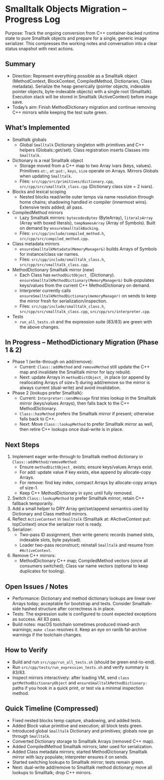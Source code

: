 # Smalltalk Objects Migration – Progress Log

Purpose: Track the ongoing conversion from C++ container-backed runtime state to pure Smalltalk objects and prepare for a single, generic image serializer. This compresses the working notes and conversation into a clear status snapshot with next actions.

## Summary
- Direction: Represent everything possible as a Smalltalk object (MethodContext, BlockContext, CompiledMethod, Dictionaries, Class metadata). Serialize the heap generically (pointer objects, indexable pointer objects, byte-indexable objects) with a single root (Smalltalk). Execution stack will be stored in Smalltalk (ActiveContext) before image save.
- Today’s aim: Finish MethodDictionary migration and continue removing C++ mirrors while keeping the test suite green.

## What’s Implemented
- Smalltalk globals
  - Global `Smalltalk` Dictionary singleton with primitives and C++ helpers (Globals::get/set). Class registration inserts Classes into `Smalltalk`.
- Dictionary is a real Smalltalk object
  - Storage moved from a C++ map to two Array ivars (keys, values). Primitives `at:`, `at:put:`, `keys`, `size` operate on Arrays. Mirrors Globals when updating `Smalltalk`.
  - Files: `src/cpp/src/primitives/dictionary.cpp`, `src/cpp/src/smalltalk_class.cpp` (Dictionary class size = 2 ivars).
- Blocks and lexical scoping
  - Nested blocks read/write outer temps via name resolution through home chains; shadowing handled in compiler (innermost wins). Extensive tests added; all pass.
- CompiledMethod mirrors
  - Lazy Smalltalk mirrors: `bytecodesBytes` (ByteArray), `literalsArray` (Array with boxed literals), `tempNamesArray` (Array of Symbols). Built on demand by `ensureSmalltalkBacking`.
  - Files: `src/cpp/include/compiled_method.h`, `src/cpp/src/compiled_method.cpp`.
- Class metadata mirrors
  - `ensureSmalltalkMetadata(MemoryManager&)` builds Arrays of Symbols for instance/class var names.
  - Files: `src/cpp/include/smalltalk_class.h`, `src/cpp/src/smalltalk_class.cpp`.
- MethodDictionary Smalltalk mirror (new)
  - Each Class has `methodDictObject_` (Dictionary). `ensureSmalltalkMethodDictionary(MemoryManager&)` bulk-populates keys/values from the current C++ MethodDictionary on demand.
  - Interpreter currently calls `ensureSmalltalkMethodDictionary(memoryManager)` on sends to keep the mirror fresh for serialization/inspection.
  - Files: `src/cpp/include/smalltalk_class.h`, `src/cpp/src/smalltalk_class.cpp`, `src/cpp/src/interpreter.cpp`.
- Tests
  - `run_all_tests.sh` and the expression suite (83/83) are green with the above changes.

## In Progress – MethodDictionary Migration (Phase 1 & 2)
- Phase 1 (write-through on add/remove):
  - Current: `Class::addMethod` and `removeMethod` still update the C++ map and invalidate the Smalltalk mirror for lazy rebuild.
  - Next: update Arrays in `methodDictObject_` in place (or append by reallocating Arrays of size+1) during add/remove so the mirror is always current (dual-write) and avoid invalidation.
- Phase 2 (lookups prefer Smalltalk):
  - Current: `Interpreter::sendMessage` first tries lookup in the Smalltalk mirror (keys/values Arrays), then falls back to the C++ MethodDictionary.
  - `Class::hasMethod` prefers the Smalltalk mirror if present; otherwise falls back to C++.
  - Next: Move `Class::lookupMethod` to prefer Smalltalk mirror as well, then retire C++ lookups once dual-write is in place.

## Next Steps
1. Implement eager write-through to Smalltalk method dictionary in `Class::addMethod/removeMethod`:
   - Ensure `methodDictObject_` exists; ensure keys/values Arrays exist.
   - For add: update value if key exists, else append by allocate-copy Arrays.
   - For remove: find key index, compact Arrays by allocate-copy arrays of size-1.
   - Keep C++ MethodDictionary in sync until fully removed.
2. Switch `Class::lookupMethod` to prefer Smalltalk mirror; retain C++ fallback temporarily.
3. Add a small helper to DRY Array get/set/append semantics used by Dictionary and Class method mirrors.
4. Reflect `ActiveContext` in `Smalltalk` (Smalltalk at: #ActiveContext put: topContext) once the serializer root is ready.
5. Serializer:
   - Two-pass ID assignment, then write generic records (named slots, indexable slots, byte payload).
   - Loader two-pass reconstruct; reinstall `Smalltalk` and resume from `#ActiveContext`.
6. Remove C++ mirrors:
   - MethodDictionary C++ map; CompiledMethod vectors (once all consumers switched); Class var name vectors (optional to keep duplicates for tooling).

## Open Issues / Notes
- Performance: Dictionary and method dictionary lookups are linear over Arrays today; acceptable for bootstrap and tests. Consider Smalltalk-side hashed structure after correctness is in place.
- Tests: The expression suite is configured to count expected exceptions as success. All 83 pass.
- Build notes: macOS toolchain sometimes produced mixed-arch warnings; `make clean` resolves it. Keep an eye on ranlib fat-archive warnings if the toolchain changes.

## How to Verify
- Build and run `src/cpp/run_all_tests.sh` (should be green end-to-end).
- Run `src/cpp/tests/run_expression_tests.sh` and verify summary is 83/83.
- Inspect mirrors interactively: after loading VM, send `class getMethodDictionaryObject` and `ensureSmalltalkMethodDictionary:` paths if you hook in a quick print, or test via a minimal inspection method.

## Quick Timeline (Compressed)
- Fixed nested blocks temp capture, shadowing, and added tests.
- Added Block value primitive and execution; all block tests green.
- Introduced global `Smalltalk` Dictionary and primitives; globals now go through `Smalltalk`.
- Converted Dictionary storage to Smalltalk Arrays (removed C++ map).
- Added CompiledMethod Smalltalk mirrors; later used for serialization.
- Added Class metadata mirrors; started MethodDictionary Smalltalk mirror with lazy populate; interpreter ensures it on sends.
- Started switching lookups to Smalltalk mirror; tests remain green.
- Next: dual-write add/remove to Smalltalk method dictionary; move all lookups to Smalltalk; drop C++ mirrors.

